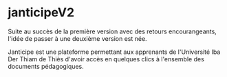 # janticipeV2

Suite au succès de la première version avec des retours encourangeants, l'idée de passer à une deuxième version est née.

Janticipe est une plateforme permettant aux apprenants de l'Université Iba Der Thiam de Thiès d'avoir accès en quelques clics à l'ensemble des documents pédagogiques.
